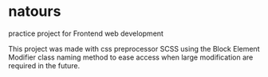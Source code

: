 # natours
practice project for Frontend web development

This project was made with css preprocessor SCSS using the Block Element Modifier class naming method to ease access when large modification are required in the future.
